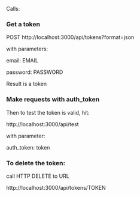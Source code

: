 Calls:

### Get a token

POST http://localhost:3000/api/tokens?format=json

with parameters:

email: EMAIL

password: PASSWORD

Result is a token

### Make requests with auth_token

Then to test the token is valid, hit:

http://localhost:3000/api/test

with parameter:

auth_token: token

### To delete the token:

call HTTP DELETE to URL

http://localhost:3000/api/tokens/TOKEN

